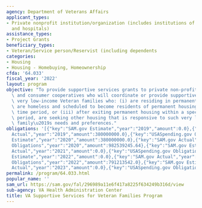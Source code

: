 ```yaml
---
agency: Department of Veterans Affairs
applicant_types:
- Private nonprofit institution/organization (includes institutions of higher education
  and hospitals)
assistance_types:
- Project Grants
beneficiary_types:
- Veteran/Service person/Reservist (including dependents
categories:
- Housing
- Housing - Homebuying, Homeownership
cfda: '64.033'
fiscal_year: '2022'
layout: program
objective: "To provide supportive services grants to private non-profit organizations\
  \ and consumer cooperatives who will coordinate or provide supportive services to\
  \ very low-income Veteran families who: (i) are residing in permanent housing, (ii)\
  \ are homeless and scheduled to become residents of permanent housing within a specified\
  \ time period, or (iii) after exiting permanent housing within a specified time\
  \ period, are seeking other housing that is responsive to such very low-income Veteran\
  \ family\u2019s needs and preferences."
obligations: '[{"key":"SAM.gov Estimate","year":"2019","amount":0.0},{"key":"SAM.gov
  Actual","year":"2019","amount":380000000.0},{"key":"USASpending.gov Obligations","year":"2019","amount":378888566.0},{"key":"SAM.gov
  Estimate","year":"2020","amount":380000000.0},{"key":"SAM.gov Actual","year":"2020","amount":0.0},{"key":"USASpending.gov
  Obligations","year":"2020","amount":982539245.64},{"key":"SAM.gov Estimate","year":"2021","amount":387600000.0},{"key":"SAM.gov
  Actual","year":"2021","amount":0.0},{"key":"USASpending.gov Obligations","year":"2021","amount":742695311.0},{"key":"SAM.gov
  Estimate","year":"2022","amount":0.0},{"key":"SAM.gov Actual","year":"2022","amount":812426624.0},{"key":"USASpending.gov
  Obligations","year":"2022","amount":791213542.0},{"key":"SAM.gov Estimate","year":"2023","amount":569389763.0},{"key":"SAM.gov
  Actual","year":"2023","amount":0.0},{"key":"USASpending.gov Obligations","year":"2023","amount":419844521.0}]'
permalink: /program/64.033.html
popular_name: ''
sam_url: https://sam.gov/fal/296989a11e6f417a8225f634249b316d/view
sub-agency: VA Health Administration Center
title: VA Supportive Services for Veteran Families Program
---
```

